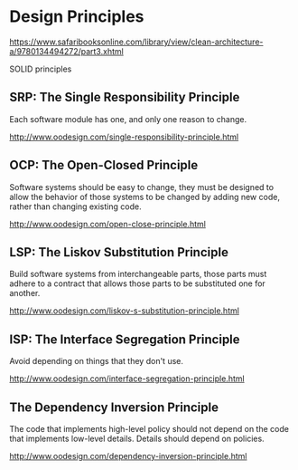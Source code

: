 # Design Principles

https://www.safaribooksonline.com/library/view/clean-architecture-a/9780134494272/part3.xhtml

SOLID principles

## SRP: The Single Responsibility Principle

Each software module has one, and only one reason to change.

http://www.oodesign.com/single-responsibility-principle.html

## OCP: The Open-Closed Principle

Software systems should be easy to change, they must be designed to allow the behavior of those systems to be changed by adding new code, rather than changing existing code.

http://www.oodesign.com/open-close-principle.html

## LSP: The Liskov Substitution Principle

Build software systems from interchangeable parts, those parts must adhere to a contract that allows those parts to be substituted one for another.

http://www.oodesign.com/liskov-s-substitution-principle.html

## ISP: The Interface Segregation Principle

Avoid depending on things that they don't use.

http://www.oodesign.com/interface-segregation-principle.html

## The Dependency Inversion Principle

The code that implements high-level policy should not depend on the code that implements low-level details.
Details should depend on policies.

http://www.oodesign.com/dependency-inversion-principle.html
